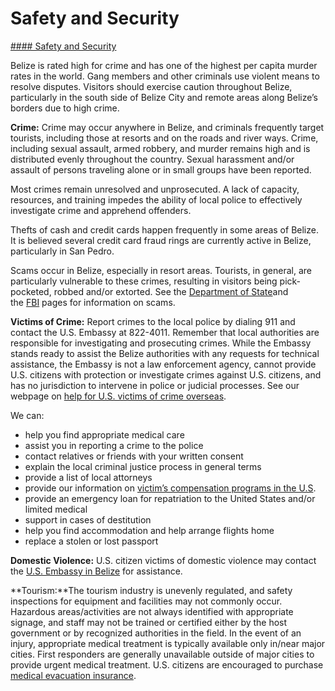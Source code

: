# Safety and Security

[#### Safety and Security](javascript:void(0); "Safety and Security")

Belize is rated high for crime and has one of the highest per capita murder rates in the world. Gang members and other criminals use violent means to resolve disputes. Visitors should exercise caution throughout Belize, particularly in the south side of Belize City and remote areas along Belize’s borders due to high crime.

**Crime:** Crime may occur anywhere in Belize, and criminals frequently target tourists, including those at resorts and on the roads and river ways. Crime, including sexual assault, armed robbery, and murder remains high and is distributed evenly throughout the country. Sexual harassment and/or assault of persons traveling alone or in small groups have been reported.

Most crimes remain unresolved and unprosecuted. A lack of capacity, resources, and training impedes the ability of local police to effectively investigate crime and apprehend offenders.

Thefts of cash and credit cards happen frequently in some areas of Belize. It is believed several credit card fraud rings are currently active in Belize, particularly in San Pedro.

Scams occur in Belize, especially in resort areas. Tourists, in general, are particularly vulnerable to these crimes, resulting in visitors being pick-pocketed, robbed and/or extorted. See the [Department of State](https://travel.state.gov/content/travel/en/international-travel/emergencies/international-financial-scams.html)and the [FBI](https://www.fbi.gov/scams-and-safety/) pages for information on scams.

**Victims of Crime:** Report crimes to the local police by dialing 911 and contact the U.S. Embassy at 822-4011. Remember that local authorities are responsible for investigating and prosecuting crimes. While the Embassy stands ready to assist the Belize authorities with any requests for technical assistance, the Embassy is not a law enforcement agency, cannot provide U.S. citizens with protection or investigate crimes against U.S. citizens, and has no jurisdiction to intervene in police or judicial processes. See our webpage on [help for U.S. victims of crime overseas](http://travel.state.gov/content/passports/en/emergencies/victims.html).  
  
We can:

* help you find appropriate medical care
* assist you in reporting a crime to the police
* contact relatives or friends with your written consent
* explain the local criminal justice process in general terms
* provide a list of local attorneys
* provide our information on [victim’s compensation programs in the U.S](http://www.nacvcb.org/).
* provide an emergency loan for repatriation to the United States and/or limited medical
* support in cases of destitution
* help you find accommodation and help arrange flights home
* replace a stolen or lost passport

**Domestic Violence:** U.S. citizen victims of domestic violence may contact the [U.S. Embassy in Belize](https://bz.usembassy.gov/) for assistance.

**Tourism:**The tourism industry is unevenly regulated, and safety inspections for equipment and facilities may not commonly occur. Hazardous areas/activities are not always identified with appropriate signage, and staff may not be trained or certified either by the host government or by recognized authorities in the field. In the event of an injury, appropriate medical treatment is typically available only in/near major cities. First responders are generally unavailable outside of major cities to provide urgent medical treatment. U.S. citizens are encouraged to purchase [medical evacuation insurance](https://travel.state.gov/content/travel/en/international-travel/before-you-go/your-health-abroad/Insurance_Coverage_Overseas.html).